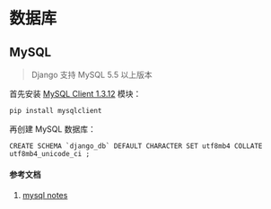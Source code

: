 # 数据库

## MySQL

>Django 支持 MySQL 5.5 以上版本

首先安装 [MySQL Client 1.3.12](https://pypi.python.org/pypi/mysqlclient) 模块：

```bash
pip install mysqlclient
```

再创建 MySQL 数据库：

```mysql
CREATE SCHEMA `django_db` DEFAULT CHARACTER SET utf8mb4 COLLATE utf8mb4_unicode_ci ;
```

#### 参考文档
1. [mysql notes](https://docs.djangoproject.com/en/dev/ref/databases/)
